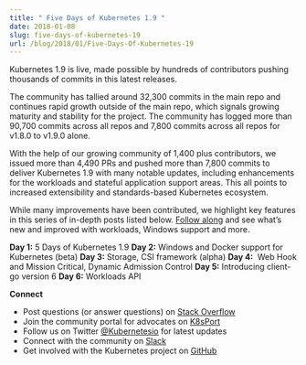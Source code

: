 ```yaml
---
title: " Five Days of Kubernetes 1.9 "
date: 2018-01-08
slug: five-days-of-kubernetes-19
url: /blog/2018/01/Five-Days-Of-Kubernetes-19
---
```

Kubernetes 1.9 is live, made possible by hundreds of contributors pushing thousands of commits in this latest releases.

The community has tallied around 32,300 commits in the main repo and continues rapid growth outside of the main repo, which signals growing maturity and stability for the project. The community has logged more than 90,700 commits across all repos and 7,800 commits across all repos for v1.8.0 to v1.9.0 alone.

With the help of our growing community of 1,400 plus contributors, we issued more than 4,490 PRs and pushed more than 7,800 commits to deliver Kubernetes 1.9 with many notable updates, including enhancements for the workloads and stateful application support areas. This all points to increased extensibility and standards-based Kubernetes ecosystem.

While many improvements have been contributed, we highlight key features in this series of in-depth posts listed below. [Follow along](https://twitter.com/kubernetesio) and see what’s new and improved with workloads, Windows support and more.

**Day 1:** 5 Days of Kubernetes 1.9
**Day 2:** Windows and Docker support for Kubernetes (beta)
**Day 3:** Storage, CSI framework (alpha)
**Day 4:** &nbsp;Web Hook and Mission Critical, Dynamic Admission Control
**Day 5:** Introducing client-go version 6
**Day 6:** Workloads API



**Connect**

- Post questions (or answer questions) on [Stack Overflow](http://stackoverflow.com/questions/tagged/kubernetes)
- Join the community portal for advocates on [K8sPort](http://k8sport.org/)
- Follow us on Twitter [@Kubernetesio](https://twitter.com/kubernetesio) for latest updates&nbsp;
- Connect with the community on [Slack](http://slack.k8s.io/)
- Get involved with the Kubernetes project on [GitHub](https://github.com/kubernetes/kubernetes)
